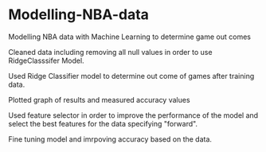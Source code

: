 # Modelling-NBA-data
Modelling NBA data with Machine Learning to determine game out comes 

Cleaned data including removing all null values in order to use RidgeClasssifer Model. 

Used Ridge Classifier model to determine out come of games after training data. 

Plotted graph of results and measured accuracy values 

Used feature selector in order to improve the performance of the model and select the best features for the data specifying "forward".

Fine tuning model and imrpoving accuracy based on the data. 

